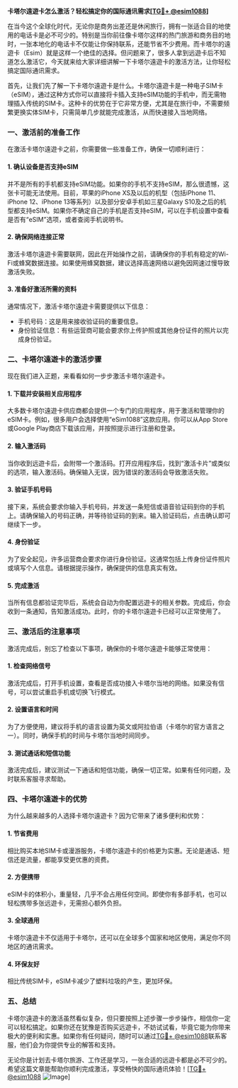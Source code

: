 **卡塔尔遠遊卡怎么激活？轻松搞定你的国际通讯需求[[TG💪+ @esim1088](https://t.me/s/esim1088)]**

在当今这个全球化时代，无论你是商务出差还是休闲旅行，拥有一张适合目的地使用的电话卡是必不可少的。特别是当你前往像卡塔尔这样的热门旅游和商务目的地时，一张本地化的电话卡不仅能让你保持联系，还能节省不少费用。而卡塔尔的遠遊卡（Esim）就是这样一个绝佳的选择。但问题来了，很多人拿到远遊卡后不知道怎么激活它，今天就来给大家详细讲解一下卡塔尔遠遊卡的激活方法，让你轻松搞定国际通讯需求。

首先，让我们先了解一下卡塔尔遠遊卡是什么。卡塔尔遠遊卡是一种电子SIM卡（eSIM），通过这种方式你可以直接将卡插入支持eSIM功能的手机中，而无需物理插入传统的SIM卡。这种卡的优势在于它非常方便，尤其是在旅行中，不需要频繁更换实体SIM卡，只需简单几步就能完成激活，从而快速接入当地网络。

### **一、激活前的准备工作**

在激活卡塔尔遠遊卡之前，你需要做一些准备工作，确保一切顺利进行：

#### 1. 确认设备是否支持eSIM
并不是所有的手机都支持eSIM功能。如果你的手机不支持eSIM，那么很遗憾，这张卡可能无法使用。目前，苹果的iPhone XS及以后的机型（包括iPhone 11、iPhone 12、iPhone 13等系列）以及部分安卓手机如三星Galaxy S10及之后的机型都支持eSIM。如果你不确定自己的手机是否支持eSIM，可以在手机设置中查看是否有“eSIM”选项，或者查阅手机说明书。

#### 2. 确保网络连接正常
激活卡塔尔遠遊卡需要联网，因此在开始操作之前，请确保你的手机有稳定的Wi-Fi或蜂窝数据连接。如果使用蜂窝数据，建议选择高速网络以避免因网速过慢导致激活失败。

#### 3. 准备好激活所需的资料
通常情况下，激活卡塔尔遠遊卡需要提供以下信息：
- 手机号码：这是用来接收验证码的重要信息。
- 身份验证信息：有些运营商可能会要求你上传护照或其他身份证件的照片以完成身份验证。

### **二、卡塔尔遠遊卡的激活步骤**

现在我们进入正题，来看看如何一步步激活卡塔尔遠遊卡。

#### 1. 下载并安装相关应用程序
大多数卡塔尔遠遊卡供应商都会提供一个专门的应用程序，用于激活和管理你的eSIM卡。例如，很多用户会选择使用“eSim1088”这款应用。你可以从App Store或Google Play商店下载该应用，并按照提示进行注册和登录。

#### 2. 输入激活码
当你收到远遊卡后，会附带一个激活码。打开应用程序后，找到“激活卡片”或类似的选项，输入激活码。确保输入无误，因为错误的激活码会导致激活失败。

#### 3. 验证手机号码
接下来，系统会要求你输入手机号码，并发送一条短信或语音验证码到你的手机上。请确保输入的号码正确，并等待验证码的到来。输入验证码后，点击确认即可继续下一步。

#### 4. 身份验证
为了安全起见，许多运营商会要求你进行身份验证。这通常包括上传身份证件照片或填写个人信息。请根据提示操作，确保提供的信息真实有效。

#### 5. 完成激活
当所有信息都验证完毕后，系统会自动为你配置远遊卡的相关参数。完成后，你会收到一条通知，告知激活成功。此时，你的卡塔尔遠遊卡已经可以正常使用了。

### **三、激活后的注意事项**

激活完成后，别忘了检查以下事项，确保你的卡塔尔遠遊卡能够正常使用：

#### 1. 检查网络信号
激活完成后，打开手机设置，查看是否成功接入卡塔尔当地的网络。如果没有信号，可以尝试重启手机或切换飞行模式。

#### 2. 设置语言和时间
为了方便使用，建议将手机的语言设置为英文或阿拉伯语（卡塔尔的官方语言之一）。同时，确保手机的时间与卡塔尔当地时间同步。

#### 3. 测试通话和短信功能
激活完成后，建议测试一下通话和短信功能，确保一切正常。如果有任何问题，及时联系客服寻求帮助。

### **四、卡塔尔遠遊卡的优势**

为什么越来越多的人选择卡塔尔遠遊卡？因为它带来了诸多便利和优势：

#### 1. 节省费用
相比购买本地SIM卡或漫游服务，卡塔尔遠遊卡的价格更为实惠。无论是通话、短信还是流量，都能享受更优惠的资费。

#### 2. 方便携带
eSIM卡的体积小，重量轻，几乎不会占用任何空间。即使你有多部手机，也可以轻松携带多张远遊卡，无需担心额外负担。

#### 3. 全球通用
卡塔尔遠遊卡不仅适用于卡塔尔，还可以在全球多个国家和地区使用，满足你不同地区的通讯需求。

#### 4. 环保友好
相比传统SIM卡，eSIM卡减少了塑料垃圾的产生，更加环保。

### **五、总结**

卡塔尔遠遊卡的激活虽然看似复杂，但只要按照上述步骤一步步操作，相信你一定可以轻松搞定。如果你还在犹豫是否购买远遊卡，不妨试试看，毕竟它能为你带来极大的便利和实惠。如果你有任何疑问，随时可以通过[TG💪+ @esim1088](https://t.me/s/esim1088)联系客服，他们会为你提供专业的解答和支持。

无论你是计划去卡塔尔旅游、工作还是学习，一张合适的远遊卡都是必不可少的。希望这篇文章能帮助你顺利完成激活，享受畅快的国际通讯体验！[[TG💪+ @esim1088](https://t.me/s/esim1088) ![Image](https://i.postimg.cc/4NQfJmqS/Snipaste-2025-05-13-00-14-12.png)]